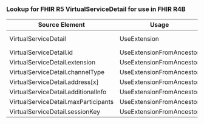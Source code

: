 ### Lookup for FHIR R5 VirtualServiceDetail for use in FHIR R4B

| Source Element | Usage | Target |
| -------------- | ----- | ------ |
| VirtualServiceDetail | UseExtension | http://hl7.org/fhir/5.0/StructureDefinition/extension-VirtualServiceDetail |
| VirtualServiceDetail.id | UseExtensionFromAncestor | - |
| VirtualServiceDetail.extension | UseExtensionFromAncestor | - |
| VirtualServiceDetail.channelType | UseExtensionFromAncestor | - |
| VirtualServiceDetail.address[x] | UseExtensionFromAncestor | - |
| VirtualServiceDetail.additionalInfo | UseExtensionFromAncestor | - |
| VirtualServiceDetail.maxParticipants | UseExtensionFromAncestor | - |
| VirtualServiceDetail.sessionKey | UseExtensionFromAncestor | - |

